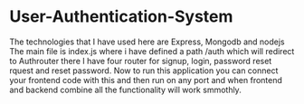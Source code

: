 # User-Authentication-System
The technologies that I have used here are Express, Mongodb and nodejs
The main file is index.js where i have defined a path /auth which will redirect to Authrouter there I have four router for signup, login, password reset rquest and reset password.
Now to run this application you can connect your frontend code with this and then run on any port and when frontend and backend combine all the functionality will work smmothly.
